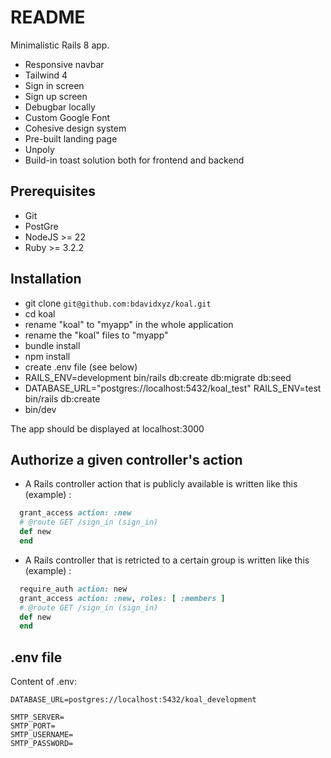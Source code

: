 # README

Minimalistic Rails 8 app.

- Responsive navbar
- Tailwind 4
- Sign in screen
- Sign up screen
- Debugbar locally
- Custom Google Font
- Cohesive design system
- Pre-built landing page
- Unpoly
- Build-in toast solution both for frontend and backend

## Prerequisites

- Git
- PostGre
- NodeJS >= 22
- Ruby >= 3.2.2

## Installation

- git clone `git@github.com:bdavidxyz/koal.git`
- cd koal
- rename "koal" to "myapp" in the whole application
- rename the "koal" files to "myapp"
- bundle install
- npm install
- create .env file (see below)
- RAILS_ENV=development bin/rails db:create db:migrate db:seed
- DATABASE_URL="postgres://localhost:5432/koal_test" RAILS_ENV=test bin/rails db:create
- bin/dev

The app should be displayed at localhost:3000

## Authorize a given controller's action

- A Rails controller action that is publicly available is written like this (example) :

```ruby
  grant_access action: :new
  # @route GET /sign_in (sign_in)
  def new
  end
```

- A Rails controller that is retricted to a certain group is written like this (example) :

```ruby
  require_auth action: new
  grant_access action: :new, roles: [ :members ]
  # @route GET /sign_in (sign_in)
  def new
  end
```

## .env file

Content of .env:

```
DATABASE_URL=postgres://localhost:5432/koal_development

SMTP_SERVER=
SMTP_PORT=
SMTP_USERNAME=
SMTP_PASSWORD=
```
